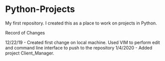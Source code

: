 # Python-Projects
My first repository. I created this as a place to work on projects in Python. 

Record of Changes

12/22/19 - Created first change on local machine. Used VIM to perform edit and command line interface to push to the repository
1/4/2020 - Added project Client_Manager.
